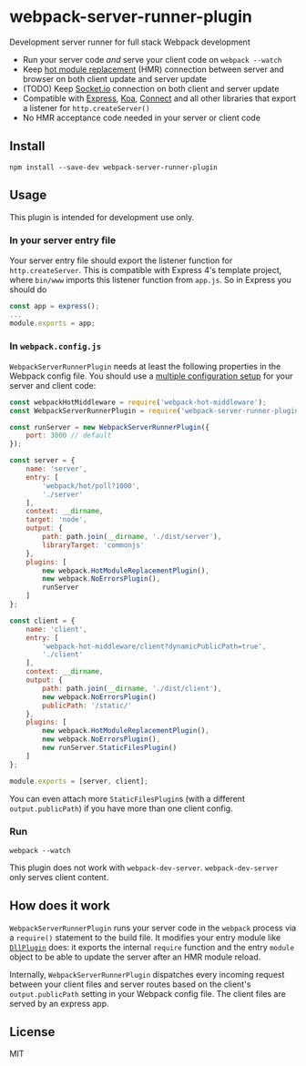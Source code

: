 # webpack-server-runner-plugin

Development server runner for full stack Webpack development

- Run your server code *and* serve your client code on `webpack --watch`
- Keep [hot module replacement](https://webpack.github.io/docs/hot-module-replacement.html) (HMR) connection between server and browser on both client update and server update
- (TODO) Keep [Socket.io](https://github.com/socketio/socket.io) connection on both client and server update
- Compatible with [Express](https://github.com/expressjs/express), [Koa](https://github.com/koajs/koa), [Connect](https://github.com/senchalabs/connect) and all other libraries that export a listener for `http.createServer()`
- No HMR acceptance code needed in your server or client code

## Install

    npm install --save-dev webpack-server-runner-plugin

## Usage

This plugin is intended for development use only.

### In your server entry file

Your server entry file should export the listener function for `http.createServer`. This is compatible with Express 4's template project, where `bin/www` imports this listener function from `app.js`. So in Express you should do

```js
const app = express();
...
module.exports = app;
```

### In `webpack.config.js`

`WebpackServerRunnerPlugin` needs at least the following properties in the Webpack config file. You should use a [multiple configuration setup](https://webpack.github.io/docs/configuration.html#multiple-configurations) for your server and client code:

```js
const webpackHotMiddleware = require('webpack-hot-middleware');
const WebpackServerRunnerPlugin = require('webpack-server-runner-plugin');

const runServer = new WebpackServerRunnerPlugin({
    port: 3000 // default
});

const server = {
    name: 'server',
    entry: [
        'webpack/hot/poll?1000',
        './server'
    ],
    context: __dirname,
    target: 'node',
    output: {
        path: path.join(__dirname, './dist/server'),
        libraryTarget: 'commonjs'
    },
    plugins: [
        new webpack.HotModuleReplacementPlugin(),
        new webpack.NoErrorsPlugin(),
        runServer
    ]
};

const client = {
    name: 'client',
    entry: [
        'webpack-hot-middleware/client?dynamicPublicPath=true',
        './client'
    ],
    context: __dirname,
    output: {
        path: path.join(__dirname, './dist/client'),
        new webpack.NoErrorsPlugin()
        publicPath: '/static/'
    },
    plugins: [
        new webpack.HotModuleReplacementPlugin(),
        new webpack.NoErrorsPlugin(),
        new runServer.StaticFilesPlugin()
    ]
};

module.exports = [server, client];
```

You can even attach more `StaticFilesPlugin`s (with a different `output.publicPath`) if you have more than one client config.

### Run

    webpack --watch

This plugin does not work with `webpack-dev-server`. `webpack-dev-server` only serves client content.

## How does it work

`WebpackServerRunnerPlugin` runs your server code in the `webpack` process via a `require()` statement to the build file. It modifies your entry module like [`DllPlugin`](https://github.com/webpack/docs/wiki/list-of-plugins#dllplugin) does: it exports the internal `require` function and the entry `module` object to be able to update the server after an HMR module reload.

Internally, `WebpackServerRunnerPlugin` dispatches every incoming request between your client files and server routes based on the client's `output.publicPath` setting in your Webpack config file. The client files are served by an express app.

## License

MIT
